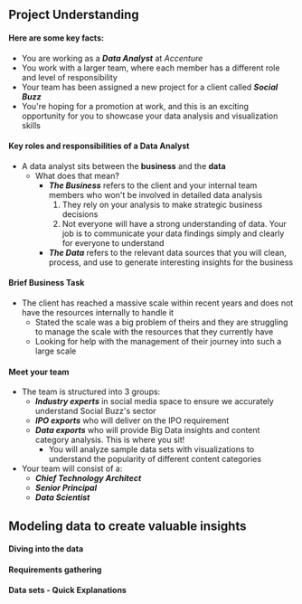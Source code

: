 ## Project Understanding
#### Here are some key facts:
* You are working as a ***Data Analyst*** at *Accenture*
* You work with a larger team, where each member has a different role and level of responsibility
* Your team has been assigned a new project for a client called ***Social Buzz***
* You're hoping for a promotion at work, and this is an exciting opportunity for you to showcase your data analysis and visualization skills
#### Key roles and responsibilities of a Data Analyst
* A data analyst sits between the **business** and the **data**
    * What does that mean?
        * ***The Business*** refers to the client and your internal team members who won't be involved in detailed data analysis
            1. They rely on your analysis to make strategic business decisions
            2. Not everyone will have a strong understanding of data. Your job is to communicate your data findings simply and clearly for everyone to understand
        * ***The Data*** refers to the relevant data sources that you will clean, process, and use to generate interesting insights for the business
#### Brief Business Task
  * The client has reached a massive scale within recent years and does not have the resources internally to handle it
      * Stated the scale was a big problem of theirs and they are struggling to manage the scale with the resources that they currently have
      * Looking for help with the management of their journey into such a large scale
#### Meet your team
  * The team is structured into 3 groups:
      * ***Industry experts*** in social media space to ensure we accurately understand Social Buzz's sector
      * ***IPO exports*** who will deliver on the IPO requirement
      * ***Data exports*** who will provide Big Data insights and content category analysis. This is where you sit!
          * You will analyze sample data sets with visualizations to understand the popularity of different content categories
  * Your team will consist of a:
      * ***Chief Technology Architect***
      * ***Senior Principal***
      * ***Data Scientist***

## Modeling data  to create valuable insights
#### Diving into the data
#### Requirements gathering
#### Data sets - Quick Explanations

